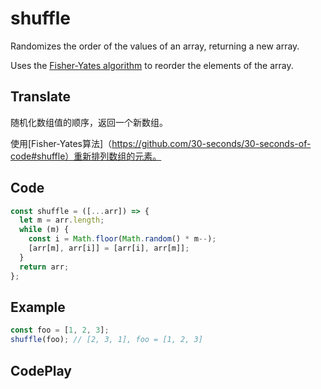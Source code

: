 # shuffle

Randomizes the order of the values of an array, returning a new array.

Uses the [Fisher-Yates algorithm](https://github.com/30-seconds/30-seconds-of-code#shuffle) to reorder the elements of the array.

## Translate

随机化数组值的顺序，返回一个新数组。

使用[Fisher-Yates算法]（https://github.com/30-seconds/30-seconds-of-code#shuffle）重新排列数组的元素。

## Code

```js
const shuffle = ([...arr]) => {
  let m = arr.length;
  while (m) {
    const i = Math.floor(Math.random() * m--);
    [arr[m], arr[i]] = [arr[i], arr[m]];
  }
  return arr;
};
```

## Example

```js
const foo = [1, 2, 3];
shuffle(foo); // [2, 3, 1], foo = [1, 2, 3]
```

## CodePlay

<template>
  <code-play codeplay-id="" />
</template>

